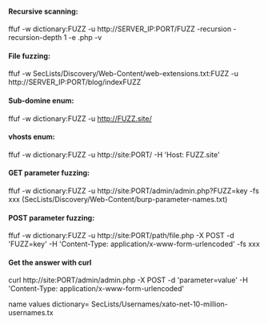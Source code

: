 #### Recursive scanning:
ffuf -w dictionary:FUZZ -u http://SERVER_IP:PORT/FUZZ -recursion -recursion-depth 1 -e .php -v

#### File fuzzing:
ffuf -w SecLists/Discovery/Web-Content/web-extensions.txt:FUZZ -u http://SERVER_IP:PORT/blog/indexFUZZ


#### Sub-domine enum:
ffuf -w dictionary:FUZZ -u http://FUZZ.site/

#### vhosts enum:
ffuf -w dictionary:FUZZ -u http://site:PORT/ -H 'Host: FUZZ.site'

#### GET parameter fuzzing:
ffuf -w dictionary:FUZZ -u http://site:PORT/admin/admin.php?FUZZ=key -fs xxx (SecLists/Discovery/Web-Content/burp-parameter-names.txt)

#### POST parameter fuzzing:
  ffuf -w dictionary:FUZZ -u http://site:PORT/path/file.php -X POST -d 'FUZZ=key' -H 'Content-Type: application/x-www-form-urlencoded' -fs xxx
#### Get the answer with curl
  
  curl http://site:PORT/admin/admin.php -X POST -d 'parameter=value' -H 'Content-Type: application/x-www-form-urlencoded'



name values dictionary= SecLists/Usernames/xato-net-10-million-usernames.tx



